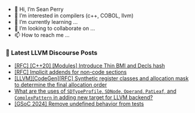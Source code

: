 - 👋 Hi, I’m Sean Perry
- 👀 I’m interested in compilers (c++, COBOL, llvm)
- 🌱 I’m currently learning ...
- 💞️ I’m looking to collaborate on ...
- 📫 How to reach me ...

<!---
s66perry/s66perry is a ✨ special ✨ repository because its `README.md` (this file) appears on your GitHub profile.
You can click the Preview link to take a look at your changes.
--->
### 📕 Latest LLVM Discourse Posts

<!-- DISCOURSE-LLVM:START -->
- [[RFC] [C++20] [Modules] Introduce Thin BMI and Decls hash](https://discourse.llvm.org/t/rfc-c-20-modules-introduce-thin-bmi-and-decls-hash/74755?page=3#post_45)
- [[RFC] Implicit addends for non-code sections](https://discourse.llvm.org/t/rfc-implicit-addends-for-non-code-sections/78000#post_2)
- [[LLVM][CodeGen][RFC] Synthetic register classes and allocation mask to determine the final allocation order](https://discourse.llvm.org/t/llvm-codegen-rfc-synthetic-register-classes-and-allocation-mask-to-determine-the-final-allocation-order/77853#post_12)
- [What are the uses of `SDTypeProfile`, `SDNode`, `Operand`, `PatLeaf`, and `ComplexPattern` in adding new target for LLVM backend?](https://discourse.llvm.org/t/what-are-the-uses-of-sdtypeprofile-sdnode-operand-patleaf-and-complexpattern-in-adding-new-target-for-llvm-backend/77950#post_3)
- [[GSoC 2024] Remove undefined behavior from tests](https://discourse.llvm.org/t/gsoc-2024-remove-undefined-behavior-from-tests/77236#post_14)
<!-- DISCOURSE-LLVM:END -->
